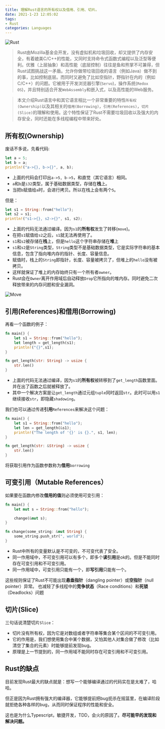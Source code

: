 ```yaml
---
title: 理解Rust语言的所有权以及借用、引用、切片。
date: 2021-1-23 12:05:02
tags:
- Rust
categories: Languages
---
```


![Rust](https://www.rust-lang.org/static/images/rust-logo-blk.svg)

> Rust由Mozilla基金会开发，没有虚拟机和垃圾回收，却又提供了内存安全，有着媲美C/C++的性能，又同时支持命令式函数式编程以及泛型等便利。优雅（上层抽象）和高性能（底层控制）往往是鱼和熊掌不可兼得，但Rust试图挑战这一矛盾。允许你做带垃圾回收的语言（例如Java）做不到的事，比如控制底层。而同时又避免了比如空指针，野指针在内的（例如C/C++）的问题。它被用于开发浏览器引擎(`Servo`)，操作系统(`Redox OS`)，并且特别适合开发`WebAssembly`和嵌入式，以及高性能的Web服务。

> 本文介绍Rust语言中和其它语言相比一个非常重要的特性`所有权(Ownership)`以及其相关的`借用(Borrowing)`，`引用(References)`，`切片(Slice)`的理解和使用。这个特性保证了Rust不需要垃圾回收以及强大的内存安全，同时还能在多线程编程中带来好处。

<!--more-->

## 所有权(Ownership)

废话不多说，先看代码:

```Rust
let a = 5;
let b = a;
println!("a->{}, b->{}", a, b);
```
- 上面的代码会打印出`a->5, b->5`，和直觉（其它语言）相同。
- `a`和`b`是`i32`类型，属于基础数据类型，存储在**栈**上。
- 当把`b`赋值给`a`时，会进行拷贝。所以在栈上会有两个`5`。

但是：

```Rust
let s1 = String::from("hello");
let s2 = s1;
println!("s1->{}, s2->{}", s1, s2);
```

- 上面的代码无法通过编译。因为`s1`的**所有权**发生了转移(`move`)。
- 在把`s1`赋值给`s2`之后，`s1`就无法再使用了。
- `s1`和`s2`被存储在**栈**上，但是`hello`这个字符串存储在**堆**上
- `s1`和`s2`是`String`类型，`String`类型不是基础数据类型，它是实际字符串的基本信息，包含了指向堆内存的指针、长度、容量信息。
- 赋值时，栈上的`String`即指针，长度、容量被拷贝了，但堆上的`hello`没有被拷贝。
- 这样就保证了堆上的内存始终只有一个所有者`owner`。
- Rust会在`Owner`离开作用域后自动释放`Drop`它所指向的堆内存。同时避免二次释放带来的内存问题和安全漏洞。

![Move](https://doc.rust-lang.org/book/img/trpl04-04.svg)

## 引用(References)和借用(Borrowing)

再看一个函数的例子：

```Rust
fn main() {
    let s1 = String::from("hello");
    let length = get_length(s1);
    println!("{}",s1);
}

fn get_length(str: String) -> usize {
    str.len()
}
```
- 上面的代码无法通过编译，因为`s1`的**所有权**被转移到了`get_length`函数里面。并在出了函数之后就被释放了。
- 其中一个解决方案是让`get_length`通过元组`tuple`同时返回`str`。此时可以用`s1`继续接收`str`，即隐藏`shadowing`。

我们也可以通过传递**引用**`References`来解决这个问题：

```Rust
fn main() {
    let s1 = String::from("hello");
    let len = get_length(&s1);
    println!("The length of '{}' is {}.", s1, len);
}

fn get_length(str: &String) -> usize {
    str.len()
}
```

将获取引用作为函数参数称为**借用**`borrowing`

## 可变引用（Mutable References）

如果要在函数内修改**借用的值**则必须使用可变引用：

```Rust
fn main() {
    let mut s = String::from("hello");

    change(&mut s);
}

fn change(some_string: &mut String) {
    some_string.push_str(", world");
}
```

- Rust中所有的变量默认是不可变的，不可变代表了安全。
- 同一作用域中，不可变引用可以有多个，即多个**读引用**是ok的。但是不能同时存在可变引用和不可变引用。
- 同一作用域中，可变引用只能有一个，即**写引用**只能有一个。

这些规则保证了Rust不可能出现**悬垂指针**（dangling pointer）或**空指针**（null pointer）异常。
也减轻了多线程中的**竞争状态**（Race conditions）和**死锁**（Deadlocks）问题

## 切片(Slice)

三句话说清楚切片`Slice`：

- 切片没有所有权，因为它是对数组或者字符串等集合某个区间的不可变引用。
- 它的作用是，我们想使用集合中某个数据，又怕其他人对集合做了修改（比如清空了集合的元素）时能够提前发现bug。
- 原理是上一节提到的，同一作用域不能同时存在可变引用和不可变引用。

## Rust的缺点

目前发现Rust最大的缺点就是：想写一个能够编译通过的代码实在是太难了，哈哈。

但正是因为Rust拥有强大的编译器，它能够提前把bug扼杀在摇篮里，在编译阶段就拒绝各种各样的bug，从而同时保证程序的性能和安全。

这也是为什么Typescript，敏捷开发，TDD，会火的原因了。**尽可能早的发现和解决问题。**
